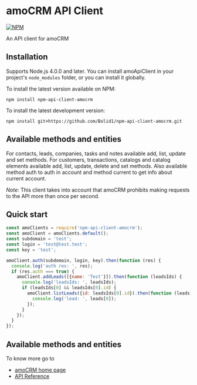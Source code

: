 amoCRM API Client
=======

[![NPM](https://nodei.co/npm/npm-api-client-amocrm.png?downloads=true&downloadRank=true&stars=true)](https://nodei.co/npm/npm-api-client-amocrm/)

An API client for amoCRM

Installation
----------------------

Supports Node.js 4.0.0 and later. You can install amoApiClient in your project's
`node_modules` folder, or you can install it globally.

To install the latest version available on NPM:

    npm install npm-api-client-amocrm

To install the latest development version:

    npm install git+https://github.com/Bolid1/npm-api-client-amocrm.git

Available methods and entities
----------------------
For contacts, leads, companies, tasks and notes available add, list, update and set methods.
For customers, transactions, catalogs and catalog elements available add, list, update, delete and set methods.
Also available method auth to auth in account and method current to get info about current account.

_Note:_
This client takes into account that amoCRM prohibits making requests to the API more than once per second.

Quick start
----------------------
```javascript
const amoClients = require('npm-api-client-amocrm');
const amoClient = amoClients.default();
const subdomain = 'test';
const login = 'test@test.test';
const key = 'test';

amoClient.auth(subdomain, login, key).then(function (res) {
  console.log('auth res: ', res);
  if (res.auth === true) {
    amoClient.addLeads([{name: 'Test'}]).then(function (leadsIds) {
      console.log('leadsIds: ', leadsIds);
      if (leadsIds[0] && leadsIds[0].id) {
        amoClient.listLeads({id: leadsIds[0].id}).then(function (leads) {
          console.log('lead: ', leads[0]);
        });
      }
    });
  }
});
```
Available methods and entities
----------------------
To know more go to

* [amoCRM home page](https://www.amocrm.ru)
* [API Reference](https://developers.amocrm.ru/)
